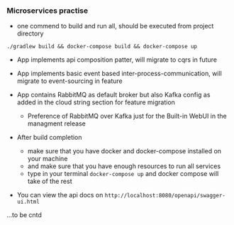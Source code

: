 ### Microservices practise 
- one commend to build and run all, should be executed from project directory
```
./gradlew build && docker-compose build && docker-compose up
``` 

- App implements api composition patter, will migrate to cqrs in future
- App implements basic event based inter-process-communication, will migrate to event-sourcing in feature
- App contains RabbitMQ as default broker but also Kafka config as added in the cloud string section for feature migration
  - Preference of RabbitMQ over Kafka just for the Built-in WebUI in the managment release 

- After build completion
    - make sure that you have docker and docker-compose installed on your machine
    - and make sure that you have enough resources to run all services
    - type in your terminal ```docker-compose up``` and docker compose will take of the rest

- You can view the api docs on ```http://localhost:8080/openapi/swagger-ui.html```


...to be cntd
